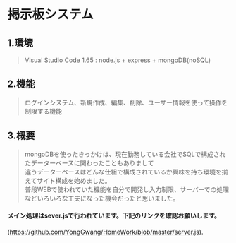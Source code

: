 # 掲示板システム

## 1.環境
> Visual Studio Code 1.65 : node.js + express + mongoDB(noSQL)


## 2.機能
> ログインシステム、新規作成、編集、削除、ユーザー情報を使って操作を制限する機能

## 3.概要
> mongoDBを使ったきっかけは、現在勤務している会社でSQLで構成されたデーターベースに関わったこともありまして<br>
> 違うデーターベースはどんな仕組で構成されているか興味を持ち環境を揃えてサイト構成を始めました。<br>
> 普段WEBで使われていた機能を自分で開発し入力制限、サーバーでの処理などいろいろな工夫になった機会だったと思いました。<br>


#### **メイン処理はsever.jsで行われています。下記のリンクを確認お願いします。** 
(https://github.com/YongGwang/HomeWork/blob/master/server.js).
